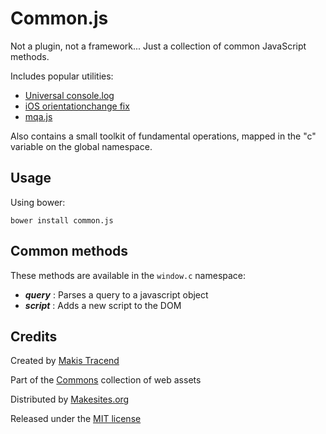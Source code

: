 # Common.js 

Not a plugin, not a framework... Just a collection of common JavaScript methods. 

Includes popular utilities: 
* [Universal console.log](https://github.com/h5bp/html5-boilerplate/blob/master/js/plugins.js)
* [iOS orientationchange fix](https://github.com/scottjehl/iOS-Orientationchange-Fix)
* [mqa.js](https://github.com/peol/mqa.js)

Also contains a small toolkit of fundamental operations, mapped in the "c" variable on the global namespace. 


## Usage

Using bower: 
```
bower install common.js
```

## Common methods

These methods are available in the ```window.c``` namespace:

* ***query*** : Parses a query to a javascript object
* ***script*** : Adds a new script to the DOM


## Credits

Created by [Makis Tracend](http://tracend.me)

Part of the [Commons](http://github.com/commons) collection of web assets

Distributed by [Makesites.org](http://makesites.org)

Released under the [MIT license](http://makesites.org/licenses/MIT)

